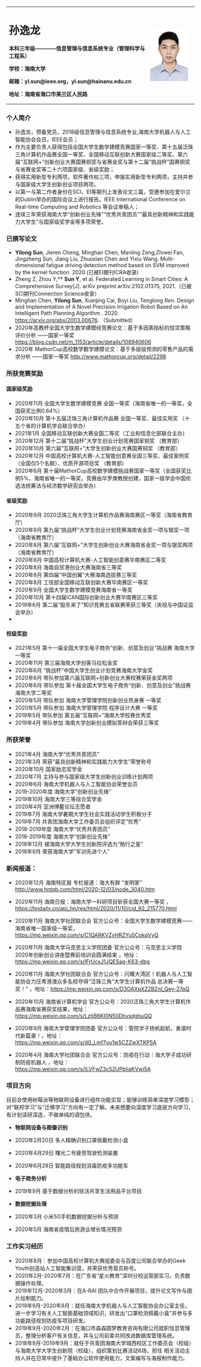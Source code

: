 
<table border="0">
  <tr>
    <td width="75%">
      <h1>孙逸龙</h1>
      <p><b>本科三年级————信息管理与信息系统专业（管理科学与工程系）</b></p>
      <p><b>学校：海南大学</b></p>
      <p><b>邮箱：yl.sun@ieee.org，yl.sun@hainanu.edu.cn </b></p>
      <p><b>地址：海南省海口市美兰区人民路 </b></p>
    </td>
    <td width="25%">
      <img src="/zhengjianzhao.jpg" width="90%">     
    </td>
  </tr>
</table>

### 个人简介

- 孙逸龙，预备党员，2018级信息管理与信息系统专业,海南大学机器人与人工智能协会会员，IEEE会员；
- 作为主要负责人获得包括全国大学生数学建模竞赛国家一等奖、第十五届泛珠三角计算机作品赛全国一等奖、全国移动互联创新大赛国家级二等奖、第六届“互联网+”创新创业大赛国赛铜奖与省赛金奖与第十二届“挑战杯”国赛铜奖与省赛金奖等二十六项国家级、省级奖励；
- 获得实用新型专利两项，软件著作权三项，申报实用新型专利两项，主持并参与国家级大学生创新创业项目两项。
- 以第一与第二作者身份在SCI、EI等期刊上发表论文三篇，受邀参加在爱尔兰的Dublin举办的国际会议上进行报告。IEEE International Conference on Real-time Computing and Robotics 等会议审稿人；
- 连续三年荣获海南大学“创新创业先锋”“优秀共青团员”“最具创新精神和实践能力大学生”与国家级奖学金等多项荣誉。


### 已撰写论文

- **Yilong Sun**, Jieren Cheng, Minghan Chen, Manling Zeng,Zhiwei Fan, Jingzheng Sun, Jiang Liu, Zhuoxian Chen and Yixiu Wang. Multi-dimensional fatigue driving detection method based on SVM improved by the kernel function. 2020 (已被EI期刊ICRA收录)
- Zheng Z, Zhou Y,** **Sun Y**, et al. Federated Learning in Smart Cities: A Comprehensive Survey[J]. arXiv preprint arXiv:2102.01375, 2021.（已被SCI期刊Connection Science收录）
- Minghan Chen, **Yilong Sun**, Xueqing Cai, Boyi Liu, Tenglong Ren. Design and Implementation of A Novel Precision Irrigation Robot Based on An Intelligent Path Planning Algorithm . 2020. https://arxiv.org/abs/2003.00676. （Submitted）
- 2020年高教杯全国大学生数学建模经竞赛论文：基于多因素指标的信贷策略评价分析 ——国家一等奖 https://blog.csdn.net/m_1153/article/details/108940606
- 2020年 MathorCup高校数学数学建模论文：基于多层级预测的零售产品的需求分析 ——国家一等奖 http://www.mathorcup.org/detail/2298



###  所获竞赛奖励

#### 国家级奖励
- 2020年11月 全国大学生数学建模竞赛 全国一等奖（海南省唯一的一等奖，全国获奖比例0.64%）
- 2020年10月 第十五届泛珠三角计算机作品赛 全国一等奖、最佳实用奖 （十五个省的计算机学会联合举办）
- 2021年1月 全国移动互联创新大赛全国二等奖（工业和信息化部联合主办）
- 2020年12月 第十二届“挑战杯”大学生创业计划竞赛国家铜奖 （教育部）
- 2020年10月 第六届“互联网+”大学生创新创业大赛国赛铜奖 （教育部）
- 2020年12月 中国高校计算机大赛-人工智能创意赛全国三等奖、最佳案例奖（全国仅5个名额）、优质开源项目奖 （教育部）
- 2020年6月 第十届MathorCup高校数学建模挑战赛国家一等奖（全国获奖比例5%，海南省唯一的一等奖，竞赛由华罗庚教授创建，国家一级学会中国优选法统筹法与经济数学研究会举办）

#### 省级奖励
- 2020年9月 2020泛珠三角大学生计算机作品赛海南赛区一等奖（海南省教育厅）
- 2020年9月 第九届“挑战杯”大学生创业计划竞赛海南省金奖一项与银奖一项 （海南省教育厅）
- 2020年8月 第六届“互联网+”大学生创新创业大赛海南省金奖一项与银奖两项（海南省教育厅）
- 2020年8月 中国高校计算机大赛-人工智能创意赛华南赛区二等奖 
- 2020年8月 海南自贸港创业大赛海南省三等奖
- 2020年8月 第四届“中国创翼”大赛海南选拔赛三等奖
- 2020年8月 工信部全国移动互联创新大赛华南赛区一等奖 
- 2020年9月 全国大学生数学建模竞赛海南省一等奖 
- 2020年10月 第十四届iCAN国际创新创业大赛华南赛区三等奖
- 2019年6月 第二届“股东来了”知识竞赛五省联赛荣获三等奖（央视与中国证监会举办）
- 
#### 校级奖励
- 2021年5月 第十一届全国大学生电子商务“创新、创意及创业”挑战赛 海南大学一等奖
- 2020年11月 第三届海南大学创客马拉松金奖
- 2020年6月 “挑战杯”中国大学生创业计划竞赛海南大学金奖
- 2020年6月 带队参加第六届互联网+创新创业大赛校赛荣获金奖两项
- 2020年6月 带队参加 第十届全国大学生电子商务“创新、创意及创业”挑战赛 海南大学二等奖
- 2020年5月 带队参加 海南大学管理学院创新创业热身赛 一等奖
- 2020年5月 带队参加 海南大学管理学院 程序设计大赛 一等奖
- 2019年5月 带队参加 第五届“互联网+”海南大学校赛优秀奖
- 2019年4月 带队参加 海南大学创新创业模拟答辩会荣获三等奖


### 所获荣誉
- 2021年4月 海南大学“优秀共青团员”
- 2021年3月 荣获“最具创新精神和实践能力大学生”荣誉称号
- 2020年10月 国家励志奖学金  
- 2020年7月 主持与参与国家级大学生创新创业训练计划两项
- 2020年6月 海南大学机器人与人工智能协会荣誉会员
- 2019-2020年度 海南大学“创新创业先锋”
- 2019年10月 海南大学三等综合奖学金
- 2020年4月 亚洲博鳌论坛志愿者
- 2019年7月 海南大学暑期大学生社会实践活动学生积极分子
- 2019年7月 共青团海南大学工作委员会组织评定“优秀”
- 2018-2019年度 海南大学“优秀共青团员”
- 2018-2019年度 海南大学“创新创业先锋”
- 2018年12月 被海南大学大学生创新院评选为“勉行之星”
- 2018年9月 荣获海南大学“军训先进个人”


### 新闻报道：
- 2020年12月 海南特区报 专栏报道：海大有群 “发明家”  http://www.hntqb.com/html/2020-12/03/node_3040.htm

- 2020年11月  海南日报：海南大学一科研项目斩获全国大赛一等奖 ，https://hndaily.cn/api_hn/res/html/2020/11/10/cid_92_215770.html

- 2020年11月  海南大学社团联合会 官方公众号：全国大学生数学建模竞赛——海南省唯一国家级一等奖， https://mp.weixin.qq.com/s/C1QARKVZyHRZYu5CokqVyQ

- 2020年11月 海南大学马克思主义学院团委 官方公众号：马克思主义学院2020年创新创业讲座暨赛前培训会圆满结束  ，地址：https://mp.weixin.qq.com/s/IFrUcxJ1JQESaq-K63-dbg

- 2020年11月  海南大学社团联合会 官方公众号：闪耀大湾区！机器人与人工智能协会力压粤港澳众多名校夺得“泛珠三角”大学生计算机作品 总决赛一等奖！“  ，地址：https://mp.weixin.qq.com/s/D3OAXpXZ2BZnI_Qey-27pQ

- 2020年10月 海南省计算机学会 官方公众号：2020泛珠三角大学生计算机作品赛海南省赛获奖结果，地址：https://mp.weixin.qq.com/s/LztiB6KI0N50DhvsdghuQQ

- 2020年9月 海南大学管理学院团委 官方公众号：管院学子扬帆起航，勇谱时代新篇章！，地址：
https://mp.weixin.qq.com/s/d0_Lmf7vu1w5CZZwXTKP5A

- 2020年4月  海南大学社团联合会 官方公众号：防疫在行动｜海大学子成功研制防疫机器人  ，地址：https://mp.weixin.qq.com/s/ILVFwZ3c52UPbIiaKVwi5A

### 项目方向
目前会使用树莓派等物联网设备进行组件功能实现；能够训练简单深度学习模型；对“联邦学习”与“迁移学习”方向有一定了解。未来想要向深度学习底层方向学习，有计划读研深造，不做单纯的调包侠。
- **物联网设备与图像识别**
- 2020年2月20日 多人精确识别口罩佩戴检测小盒
- 2020年4月29日 曙光二号疲劳驾驶检测装置
- 2020年6月28日 智能路径规划消毒防疫多功能车

- **电子商务分析**
- 2019年9月 基于数据分析的轻活共享生活用品平台项目

- **数据挖掘处理**
- 2020年3月 小米5G手机数据挖掘分析与预测
- 2020年5月 海南省疫情后旅游业增长情况预测

### 工作实习经历

- 2020年8月：参加中国高校计算机大赛组委会与百度公司联合举办的Geek Youth创造站人工智能集训营，并荣获优秀营员称号。
- 2020年2月-2020年7月：在广东省“星火教育”深圳分校运营部实习，负责数据操作处理。
- 2019年12月-2020年3月：在A-RAI 团队中合作开展项目，提升论文写作与图片绘制能力。
- 2019年9月-2020年8月：就任海南大学机器人与人工智能协会办公室主任，进一步学习有关人工智能基础领域知识，研发出“口罩检测佩戴小盒”并参与多功能路径规划防疫车项目研发。
- 2019年9月-2020年2月：在海口市森森圆梦教育咨询有限公司就职信息管理员，整理分析客户有关信息，并与公司前辈共同改进数据库管理系统。
- 2018年9月-2019年9月：就任于共青团海南大学城西校区工作委员会（校级）与海南大学大学生创新院（校级），组织策划比赛活动6场，担任 相关活动主持人并在日常中提升了基础办公软件使用能力，文案编写与海报制作能力。


